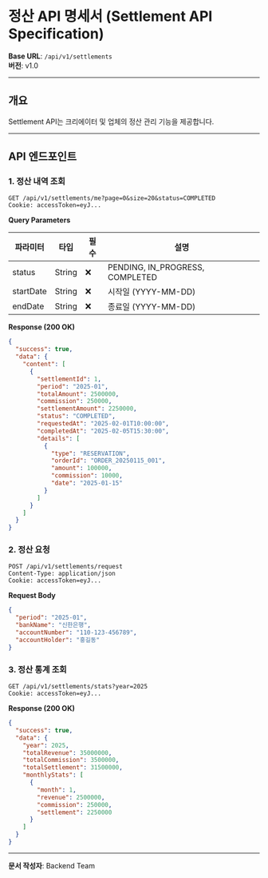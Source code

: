 # 정산 API 명세서 (Settlement API Specification)

**Base URL**: `/api/v1/settlements`  
**버전**: v1.0

---

## 개요

Settlement API는 크리에이터 및 업체의 정산 관리 기능을 제공합니다.

---

## API 엔드포인트

### 1. 정산 내역 조회

```http
GET /api/v1/settlements/me?page=0&size=20&status=COMPLETED
Cookie: accessToken=eyJ...
```

**Query Parameters**

| 파라미터 | 타입 | 필수 | 설명 |
|---------|------|------|------|
| status | String | ❌ | PENDING, IN_PROGRESS, COMPLETED |
| startDate | String | ❌ | 시작일 (YYYY-MM-DD) |
| endDate | String | ❌ | 종료일 (YYYY-MM-DD) |

**Response (200 OK)**

```json
{
  "success": true,
  "data": {
    "content": [
      {
        "settlementId": 1,
        "period": "2025-01",
        "totalAmount": 2500000,
        "commission": 250000,
        "settlementAmount": 2250000,
        "status": "COMPLETED",
        "requestedAt": "2025-02-01T10:00:00",
        "completedAt": "2025-02-05T15:30:00",
        "details": [
          {
            "type": "RESERVATION",
            "orderId": "ORDER_20250115_001",
            "amount": 100000,
            "commission": 10000,
            "date": "2025-01-15"
          }
        ]
      }
    ]
  }
}
```

### 2. 정산 요청

```http
POST /api/v1/settlements/request
Content-Type: application/json
Cookie: accessToken=eyJ...
```

**Request Body**

```json
{
  "period": "2025-01",
  "bankName": "신한은행",
  "accountNumber": "110-123-456789",
  "accountHolder": "홍길동"
}
```

### 3. 정산 통계 조회

```http
GET /api/v1/settlements/stats?year=2025
Cookie: accessToken=eyJ...
```

**Response (200 OK)**

```json
{
  "success": true,
  "data": {
    "year": 2025,
    "totalRevenue": 35000000,
    "totalCommission": 3500000,
    "totalSettlement": 31500000,
    "monthlyStats": [
      {
        "month": 1,
        "revenue": 2500000,
        "commission": 250000,
        "settlement": 2250000
      }
    ]
  }
}
```

---

**문서 작성자**: Backend Team
